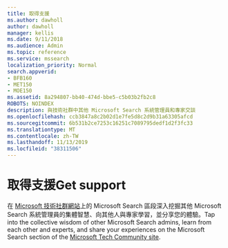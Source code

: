 ```yaml
---
title: 取得支援
ms.author: dawholl
author: dawholl
manager: kellis
ms.date: 9/11/2018
ms.audience: Admin
ms.topic: reference
ms.service: mssearch
localization_priority: Normal
search.appverid:
- BFB160
- MET150
- MOE150
ms.assetid: 8a294807-bb40-474d-bbe5-c5b03b2fb2c8
ROBOTS: NOINDEX
description: 與技術社群中其他 Microsoft Search 系統管理員和專家交談
ms.openlocfilehash: ccb3847a8c2b02d1e7fe5d8c2d9b31a63305afcd
ms.sourcegitcommit: 6b531b2ce7253c16251c7089795dedf1d2f3fc33
ms.translationtype: MT
ms.contentlocale: zh-TW
ms.lasthandoff: 11/13/2019
ms.locfileid: "38311506"
---
```

# <a name="get-support"></a><span data-ttu-id="01674-103">取得支援</span><span class="sxs-lookup"><span data-stu-id="01674-103">Get support</span></span>

<span data-ttu-id="01674-104">在 [Microsoft 技術社群網站](https://techcommunity.microsoft.com/t5/Microsoft-Search/ct-p/MicrosoftSearch)上的 Microsoft Search 區段深入挖掘其他 Microsoft Search 系統管理員的集體智慧、向其他人與專家學習，並分享您的體驗。</span><span class="sxs-lookup"><span data-stu-id="01674-104">Tap into the collective wisdom of other Microsoft Search admins, learn from each other and experts, and share your experiences on the Microsoft Search section of the [Microsoft Tech Community site](https://techcommunity.microsoft.com/t5/Microsoft-Search/ct-p/MicrosoftSearch).</span></span>

  

